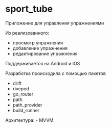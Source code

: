 # sport_tube

Приложение для управления упражнениями

Из реализованного:
  - просмотр упражнения
  - добавление упражнения
  - редактирование упражнения

Поддерживается на Android и IOS

Разработка происходила с помощью пакетов
   - drift
   - rivepod
   - go_router
   - path
   - path_provider
   - build_runner

Архитектура:
    - MVVM    
